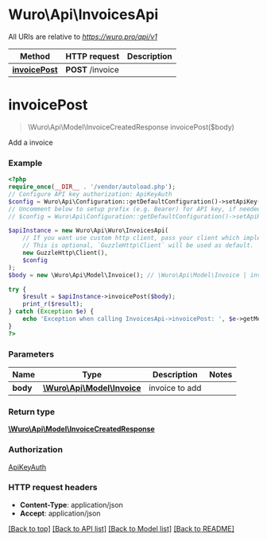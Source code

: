 # Wuro\Api\InvoicesApi

All URIs are relative to *https://wuro.pro/api/v1*

Method | HTTP request | Description
------------- | ------------- | -------------
[**invoicePost**](InvoicesApi.md#invoicepost) | **POST** /invoice | 

# **invoicePost**
> \Wuro\Api\Model\InvoiceCreatedResponse invoicePost($body)



Add a invoice

### Example
```php
<?php
require_once(__DIR__ . '/vendor/autoload.php');
// Configure API key authorization: ApiKeyAuth
$config = Wuro\Api\Configuration::getDefaultConfiguration()->setApiKey('Authorization', 'YOUR_API_KEY');
// Uncomment below to setup prefix (e.g. Bearer) for API key, if needed
// $config = Wuro\Api\Configuration::getDefaultConfiguration()->setApiKeyPrefix('Authorization', 'Bearer');

$apiInstance = new Wuro\Api\Wuro\InvoicesApi(
    // If you want use custom http client, pass your client which implements `GuzzleHttp\ClientInterface`.
    // This is optional, `GuzzleHttp\Client` will be used as default.
    new GuzzleHttp\Client(),
    $config
);
$body = new \Wuro\Api\Model\Invoice(); // \Wuro\Api\Model\Invoice | invoice to add

try {
    $result = $apiInstance->invoicePost($body);
    print_r($result);
} catch (Exception $e) {
    echo 'Exception when calling InvoicesApi->invoicePost: ', $e->getMessage(), PHP_EOL;
}
?>
```

### Parameters

Name | Type | Description  | Notes
------------- | ------------- | ------------- | -------------
 **body** | [**\Wuro\Api\Model\Invoice**](../Model/Invoice.md)| invoice to add |

### Return type

[**\Wuro\Api\Model\InvoiceCreatedResponse**](../Model/InvoiceCreatedResponse.md)

### Authorization

[ApiKeyAuth](../../README.md#ApiKeyAuth)

### HTTP request headers

 - **Content-Type**: application/json
 - **Accept**: application/json

[[Back to top]](#) [[Back to API list]](../../README.md#documentation-for-api-endpoints) [[Back to Model list]](../../README.md#documentation-for-models) [[Back to README]](../../README.md)

